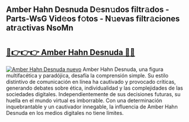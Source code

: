 ## Amber Hahn Desnuda D𝚎sn𝚞dos filtr𝚊dos - Parts-WsG Vid𝚎os f𝚘tos - N𝚞evas filtr𝚊ciones atr𝚊ctivas NsoMn

# <h2><a href="http://mb1bcl.tromn.icu/?c=Amber+Hahn+Desnuda">🔗👉👉👉 Amber Hahn Desnuda 🔗🔗</a></h2>

[![Amber Hahn Desnuda nuevo](https://i.imgur.com/pEAQMta.gif)](http://mb1bcl.tromn.icu/?c=Amber+Hahn+Desnuda)
Amber Hahn Desnuda, una figura multifacética y paradójica, desafía la comprensión simple. Su estilo distintivo de comunicación en línea ha cautivado y provocado críticas, generando debates sobre ética, individualidad y las complejidades de las sociedades digitales. Independientemente de sus decisiones futuras, su huella en el mundo virtual es imborrable. Con una determinación inquebrantable y un cautivador innegable, la influencia de Amber Hahn Desnuda en los medios digitales no tiene límites.
